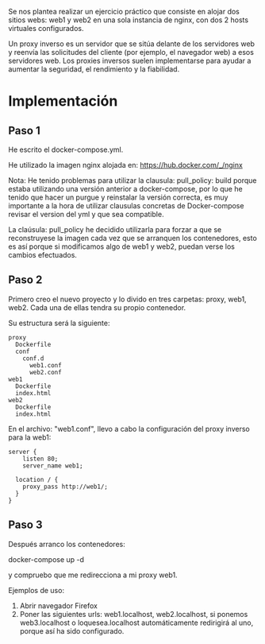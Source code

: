 Se nos plantea realizar un ejercicio práctico que consiste en alojar dos sitios webs: 
web1 y web2 en una sola instancia de nginx, con dos 2 hosts virtuales configurados.

Un proxy inverso es un servidor que se sitúa delante de los servidores web y reenvía las solicitudes del cliente (por ejemplo, el navegador web) a esos servidores web. Los proxies inversos suelen implementarse para ayudar a aumentar la seguridad, el rendimiento y la fiabilidad. 

# Implementación

## Paso 1
He escrito el docker-compose.yml.

He utilizado la imagen nginx alojada en: https://hub.docker.com/_/nginx

Nota: He tenido problemas para utilizar la clausula: pull_policy: build porque estaba utilizando
una versión anterior a docker-compose, por lo que he tenido que hacer un purgue y reinstalar
la versión correcta, es muy importante a la hora de utilizar clausulas concretas de Docker-compose revisar el version del yml y que sea compatible.

La claúsula: pull_policy he decidido utilizarla para forzar a que se reconstruyese la imagen cada vez que se arranquen los contenedores, esto es así porque si modificamos algo de web1 y web2, puedan verse los cambios efectuados.

## Paso 2
Primero creo el nuevo proyecto y lo divido en tres carpetas: proxy, web1, web2. Cada una de ellas tendra su propio contenedor.

Su estructura será la siguiente:

	proxy
	  Dockerfile
	  conf
	    conf.d
	      web1.conf
	      web2.conf
	web1
	  Dockerfile
	  index.html
	web2
	  Dockerfile
	  index.html

En el archivo: "web1.conf", llevo a cabo la configuración del proxy inverso para la web1:

	server {
	  	listen 80;
	  	server_name web1;
	  
	  location / {
	  	proxy_pass http://web1/;
	  }
	}

## Paso 3
Después arranco los contenedores:

docker-compose up -d

y compruebo que me redirecciona a mi proxy web1.

Ejemplos de uso:

1. Abrir navegador Firefox
2. Poner las siguientes urls: web1.localhost, web2.localhost, si ponemos web3.localhost o loquesea.localhost automáticamente redirigirá al uno, porque así ha sido configurado.

